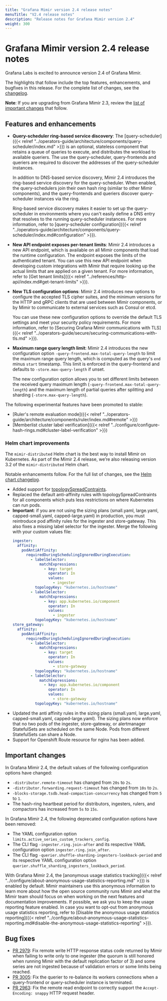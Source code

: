 ```yaml
---
title: "Grafana Mimir version 2.4 release notes"
menuTitle: "V2.4 release notes"
description: "Release notes for Grafana Mimir version 2.4"
weight: 300
---
```


# Grafana Mimir version 2.4 release notes

Grafana Labs is excited to announce version 2.4 of Grafana Mimir.

The highlights that follow include the top features, enhancements, and bugfixes in this release. For the complete list of changes, see the [changelog](https://github.com/grafana/mimir/blob/main/CHANGELOG.md).

**Note**: If you are upgrading from Grafana Mimir 2.3, review the [list of important changes](#important-changes) that follow.

## Features and enhancements

- **Query-scheduler ring-based service discovery**:
  The [query-scheduler]({{< relref "../operators-guide/architecture/components/query-scheduler/index.md" >}}) is an optional, stateless component that retains a queue of queries to execute, and distributes the workload to available queriers. The use the query-scheduler, query-frontends and queriers are required to discover the addresses of the query-scheduler instances.

  In addition to DNS-based service discovery, Mimir 2.4 introduces the ring-based service discovery for the query-scheduler. When enabled, the query-schedulers join their own hash ring (similar to other Mimir components), and the query-frontends and queriers discover query-scheduler instances via the ring.

  Ring-based service discovery makes it easier to set up the query-scheduler in environments where you can't easily define a DNS entry that resolves to the running query-scheduler instances. For more information, refer to [query-scheduler configuration]({{< relref "../operators-guide/architecture/components/query-scheduler/index.md#configuration" >}}).

- **New API endpoint exposes per-tenant limits**:
  Mimir 2.4 introduces a new API endpoint, which is available on all Mimir components that load the runtime configuration. The endpoint exposes the limits of the authenticated tenant. You can use this new API endpoint when developing custom integrations with Mimir that require looking up the actual limits that are applied on a given tenant. For more information, refer to [Get tenant limits]({{< relref "../references/http-api/index.md#get-tenant-limits" >}}).

- **New TLS configuration options**:
  Mimir 2.4 introduces new options to configure the accepted TLS cipher suites, and the minimum versions for the HTTP and gRPC clients that are used between Mimir components, or by Mimir to communicate to external services such as Consul or etcd.

  You can use these new configuration options to override the default TLS settings and meet your security policy requirements. For more information, refer to [Securing Grafana Mimir communications with TLS]({{< relref "../operators-guide/secure/securing-communications-with-tls.md" >}}).

- **Maximum range query length limit**:
  Mimir 2.4 introduces the new configuration option `-query-frontend.max-total-query-length` to limit the maximum range query length, which is computed as the query's `end` minus `start` timestamp. This limit is enforced in the query-frontend and defaults to `-store.max-query-length` if unset.

  The new configuration option allows you to set different limits between the received query maximum length (`-query-frontend.max-total-query-length`) and the maximum length of partial queries after splitting and sharding (`-store.max-query-length`).

The following experimental features have been promoted to stable:

- [Ruler's remote evaluation mode]({{< relref "../operators-guide/architecture/components/ruler/index.md#remote" >}})
- [Memberlist cluster label verification]({{< relref "../configure/configure-hash-rings.md#cluster-label-verification" >}})

### Helm chart improvements

The `mimir-distributed` Helm chart is the best way to install Mimir on Kubernetes. As part of the Mimir 2.4 release, we’re also releasing version 3.2 of the `mimir-distributed` Helm chart.

Notable enhancements follow. For the full list of changes, see the [Helm chart changelog](https://github.com/grafana/mimir/tree/main/operations/helm/charts/mimir-distributed/CHANGELOG.md).

- Added support for [topologySpreadContraints](https://kubernetes.io/docs/concepts/scheduling-eviction/topology-spread-constraints/).
- Replaced the default anti-affinity rules with topologySpreadContraints for all components which puts less restrictions on where Kubernetes can run pods.
- **Important**: if you are not using the sizing plans (small.yaml, large.yaml, capped-small.yaml, capped-large.yaml) in production, you must reintroduce pod affinity rules for the ingester and store-gateway. This also fixes a missing label selector for the ingester.
  Merge the following with your custom values file:
  ```yaml
  ingester:
    affinity:
      podAntiAffinity:
        requiredDuringSchedulingIgnoredDuringExecution:
          - labelSelector:
              matchExpressions:
                - key: target
                  operator: In
                  values:
                    - ingester
            topologyKey: "kubernetes.io/hostname"
          - labelSelector:
              matchExpressions:
                - key: app.kubernetes.io/component
                  operator: In
                  values:
                    - ingester
            topologyKey: "kubernetes.io/hostname"
  store_gateway:
    affinity:
      podAntiAffinity:
        requiredDuringSchedulingIgnoredDuringExecution:
          - labelSelector:
              matchExpressions:
                - key: target
                  operator: In
                  values:
                    - store-gateway
            topologyKey: "kubernetes.io/hostname"
          - labelSelector:
              matchExpressions:
                - key: app.kubernetes.io/component
                  operator: In
                  values:
                    - store-gateway
            topologyKey: "kubernetes.io/hostname"
  ```
- Updated the anti affinity rules in the sizing plans (small.yaml, large.yaml, capped-small.yaml, capped-large.yaml). The sizing plans now enforce that no two pods of the ingester, store-gateway, or alertmanager StatefulSets are scheduled on the same Node. Pods from different StatefulSets can share a Node.
- Support for Openshift Route resource for nginx has been added.

## Important changes

In Grafana Mimir 2.4, the default values of the following configuration options have changed:

- `-distributor.remote-timeout` has changed from `20s` to `2s`.
- `-distributor.forwarding.request-timeout` has changed from `10s` to `2s`.
- `-blocks-storage.tsdb.head-compaction-concurrency` has changed from `5` to `1`.
- The hash-ring heartbeat period for distributors, ingesters, rulers, and compactors has increased from `5s` to `15s`.

In Grafana Mimir 2.4, the following deprecated configuration options have been removed:

- The YAML configuration option `limits.active_series_custom_trackers_config`.
- The CLI flag `-ingester.ring.join-after` and its respective YAML configuration option `ingester.ring.join_after`.
- The CLI flag `-querier.shuffle-sharding-ingesters-lookback-period` and its respective YAML configuration option `querier.shuffle_sharding_ingesters_lookback_period`.

With Grafana Mimir 2.4, the [anonymous usage statistics tracking]({{< relref "../configure/about-anonymous-usage-statistics-reporting.md" >}}) is enabled by default.
Mimir maintainers use this anonymous information to learn more about how the open source community runs Mimir and what the Mimir team should focus on when working on the next features and documentation improvements.
If possible, we ask you to keep the usage reporting feature enabled.
In case you want to opt-out from anonymous usage statistics reporting, refer to [Disable the anonymous usage statistics reporting]({{< relref "../configure/about-anonymous-usage-statistics-reporting.md#disable-the-anonymous-usage-statistics-reporting" >}}).

## Bug fixes

- [PR 2979](https://github.com/grafana/mimir/pull/2979): Fix remote write HTTP response status code returned by Mimir when failing to write only to one ingester (the quorum is still honored when running Mimir with the default replication factor of 3) and some series are not ingested because of validation errors or some limits being reached.
- [PR 3005](https://github.com/grafana/mimir/pull/3005): Fix the querier to re-balance its workers connections when a query-frontend or query-scheduler instance is terminated.
- [PR 2963](https://github.com/grafana/mimir/pull/2963): Fix the remote read endpoint to correctly support the `Accept-Encoding: snappy` HTTP request header.
